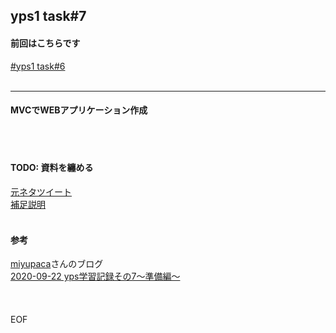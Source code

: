 ## yps1 task#7

#### 前回はこちらです
[#yps1 task#6](https://github.com/yotaro-ok/yps/blob/master/task_6.md)
<br>
<br>

***

#### MVCでWEBアプリケーション作成

<br>
<br>

#### TODO: 資料を纏める

[元ネタツイート](https://twitter.com/yotaro__ok/status/1307232598486208513)
<br>
[補足説明](https://twitter.com/yotaro__ok/status/1309834179736006657)
<br>
<br>
#### 参考

[miyupaca](https://twitter.com/miyupacaaa)さんのブログ
<br>
[2020-09-22 yps学習記録その7〜準備編〜](https://paca-gatsby.netlify.app/2020-09-22/)
<br>
<br>
<br>
<br>
EOF

